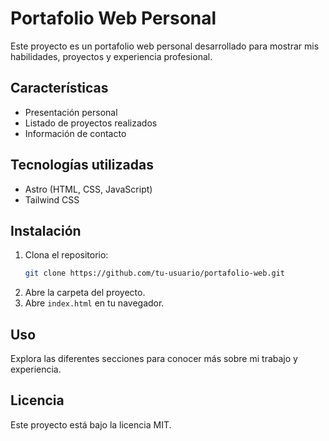 # Portafolio Web Personal

Este proyecto es un portafolio web personal desarrollado para mostrar mis habilidades, proyectos y experiencia profesional.

## Características

- Presentación personal
- Listado de proyectos realizados
- Información de contacto

## Tecnologías utilizadas

- Astro (HTML, CSS, JavaScript)
- Tailwind CSS

## Instalación

1. Clona el repositorio:
    ```bash
    git clone https://github.com/tu-usuario/portafolio-web.git
    ```
2. Abre la carpeta del proyecto.
3. Abre `index.html` en tu navegador.

## Uso

Explora las diferentes secciones para conocer más sobre mi trabajo y experiencia.

## Licencia

Este proyecto está bajo la licencia MIT.